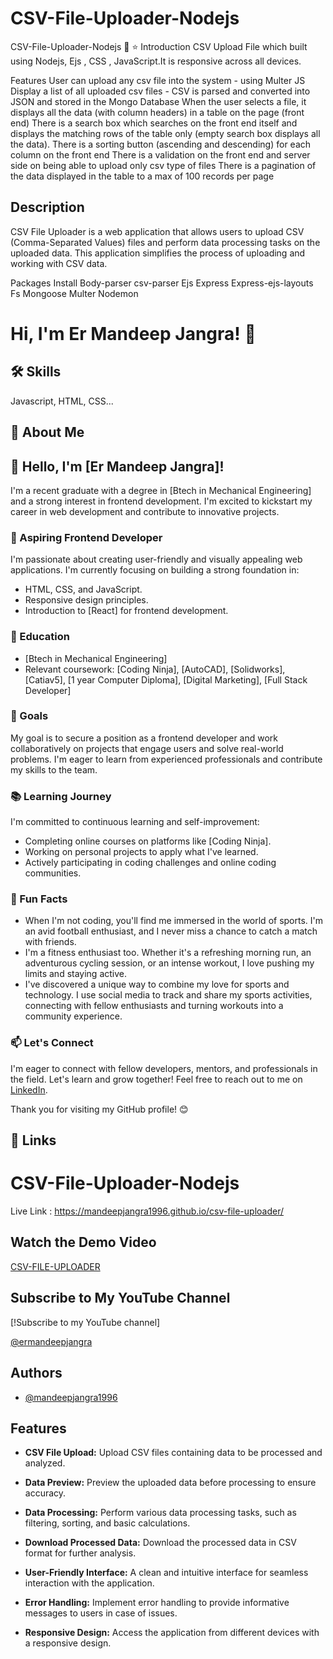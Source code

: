 
# CSV-File-Uploader-Nodejs

CSV-File-Uploader-Nodejs 🚀
⭐ Introduction
CSV Upload File which built using Nodejs, Ejs , CSS , JavaScript.It is responsive across all devices.


Features
User can upload any csv file into the system - using Multer JS
Display a list of all uploaded csv files - CSV is parsed and converted into JSON and stored in the Mongo Database
When the user selects a file, it displays all the data (with column headers) in a table on the page (front end)
There is a search box which searches on the front end itself and displays the matching rows of the table only (empty search box displays all the data).
There is a sorting button (ascending and descending) for each column on the front end
There is a validation on the front end and server side on being able to upload only csv type of files
There is a pagination of the data displayed in the table to a max of 100 records per page

## Description

CSV File Uploader is a web application that allows users to upload CSV (Comma-Separated Values) files and perform data processing tasks on the uploaded data. This application simplifies the process of uploading and working with CSV data.

Packages Install
Body-parser
csv-parser
Ejs
Express
Express-ejs-layouts
Fs
Mongoose
Multer
Nodemon

# Hi, I'm Er Mandeep Jangra! 👋

## 🛠 Skills
Javascript, HTML, CSS...

## 🚀 About Me
## 👋 Hello, I'm [Er Mandeep Jangra]!

I'm a recent graduate with a degree in [Btech in Mechanical Engineering] and a strong interest in frontend development. I'm excited to kickstart my career in web development and contribute to innovative projects.

### 🌱 Aspiring Frontend Developer

I'm passionate about creating user-friendly and visually appealing web applications. I'm currently focusing on building a strong foundation in:

- HTML, CSS, and JavaScript.
- Responsive design principles.
- Introduction to [React] for frontend development.

### 💼 Education

- [Btech in Mechanical Engineering]
- Relevant coursework: [Coding Ninja], [AutoCAD], [Solidworks], [Catiav5], [1 year Computer Diploma], [Digital Marketing], [Full Stack Developer]

### 🚀 Goals

My goal is to secure a position as a frontend developer and work collaboratively on projects that engage users and solve real-world problems. I'm eager to learn from experienced professionals and contribute my skills to the team.

### 📚 Learning Journey

I'm committed to continuous learning and self-improvement:

- Completing online courses on platforms like [Coding Ninja].
- Working on personal projects to apply what I've learned.
- Actively participating in coding challenges and online coding communities.

### 🌟 Fun Facts

- When I'm not coding, you'll find me immersed in the world of sports. I'm an avid football enthusiast, and I never miss a chance to catch a match with friends.
- I'm a fitness enthusiast too. Whether it's a refreshing morning run, an adventurous cycling session, or an intense workout, I love pushing my limits and staying active.
- I've discovered a unique way to combine my love for sports and technology. I use social media to track and share my sports activities, connecting with fellow enthusiasts and turning workouts into a community experience.


### 📫 Let's Connect

I'm eager to connect with fellow developers, mentors, and professionals in the field. Let's learn and grow together! Feel free to reach out to me on [LinkedIn](https://www.linkedin.com/in/mandeep-singh-a7038a26a/).

Thank you for visiting my GitHub profile! 😊

## 🔗 Links

# CSV-File-Uploader-Nodejs
Live Link : https://mandeepjangra1996.github.io/csv-file-uploader/

## Watch the Demo Video

[CSV-FILE-UPLOADER](https://www.youtube.com/shorts/OCC0Ftg8V3k)

## Subscribe to My YouTube Channel

[!Subscribe to my YouTube channel]

[@ermandeepjangra](https://www.youtube.com/channel/UCwusqBOrqzMyzRJwXHn65jg)

## Authors

- [@mandeepjangra1996](https://github.com/mandeepjangra1996)

## Features

- **CSV File Upload:** Upload CSV files containing data to be processed and analyzed.

- **Data Preview:** Preview the uploaded data before processing to ensure accuracy.

- **Data Processing:** Perform various data processing tasks, such as filtering, sorting, and basic calculations.

- **Download Processed Data:** Download the processed data in CSV format for further analysis.

- **User-Friendly Interface:** A clean and intuitive interface for seamless interaction with the application.

- **Error Handling:** Implement error handling to provide informative messages to users in case of issues.

- **Responsive Design:** Access the application from different devices with a responsive design.

